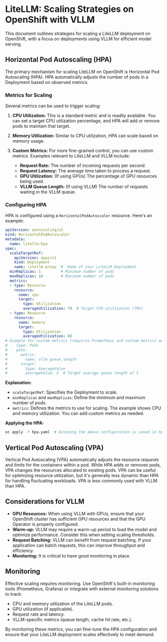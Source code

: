 # LiteLLM: Scaling Strategies on OpenShift with VLLM

This document outlines strategies for scaling a LiteLLM deployment on OpenShift, with a focus on deployments using VLLM for efficient model serving.

## Horizontal Pod Autoscaling (HPA)

The primary mechanism for scaling LiteLLM on OpenShift is Horizontal Pod Autoscaling (HPA). HPA automatically adjusts the number of pods in a Deployment based on observed metrics.

### Metrics for Scaling

Several metrics can be used to trigger scaling:

1.  **CPU Utilization:**  This is a standard metric and is readily available.  You can set a target CPU utilization percentage, and HPA will add or remove pods to maintain that target.

2.  **Memory Utilization:** Similar to CPU utilization, HPA can scale based on memory usage.

3.  **Custom Metrics:**  For more fine-grained control, you can use custom metrics.  Examples relevant to LiteLLM and VLLM include:
    *   **Request Rate:** The number of incoming requests per second.
    *   **Request Latency:** The average time taken to process a request.
    *   **GPU Utilization:** (If using GPUs) The percentage of GPU resources being used.
    *   **VLLM Queue Length:** (If using VLLM) The number of requests waiting in the VLLM queue.

### Configuring HPA

HPA is configured using a `HorizontalPodAutoscaler` resource.  Here's an example:

```yaml
apiVersion: autoscaling/v2
kind: HorizontalPodAutoscaler
metadata:
  name: litellm-hpa
spec:
  scaleTargetRef:
    apiVersion: apps/v1
    kind: Deployment
    name: litellm-proxy  #  Name of your LiteLLM Deployment
  minReplicas: 1         # Minimum number of pods
  maxReplicas: 10        # Maximum number of pods
  metrics:
  - type: Resource
    resource:
      name: cpu
      target:
        type: Utilization
        averageUtilization: 70  # Target CPU utilization (70%)
  - type: Resource
    resource:
      name: memory
      target:
        type: Utilization
        averageUtilization: 80
# Example for custom metrics (requires Prometheus and custom metrics adapter)
#  - type: Pods
#    pods:
#      metric:
#        name: vllm_queue_length
#      target:
#        type: AverageValue
#        averageValue: 5  # Target average queue length of 5
```

**Explanation:**

*   `scaleTargetRef`: Specifies the Deployment to scale.
*   `minReplicas` and `maxReplicas`: Define the minimum and maximum number of pods.
*   `metrics`:  Defines the metrics to use for scaling.  The example shows CPU and memory utilization. You can add custom metrics as needed.

**Applying the HPA:**

```bash
oc apply -f hpa.yaml  # Assuming the above configuration is saved in hpa.yaml
```

## Vertical Pod Autoscaling (VPA)

Vertical Pod Autoscaling (VPA) automatically adjusts the resource *requests* and *limits* for the containers within a pod.  While HPA adds or removes pods, VPA changes the resources allocated to existing pods. VPA can be useful for optimizing resource utilization, but it's generally less dynamic than HPA for handling fluctuating workloads. VPA is less commonly used with VLLM than HPA.

## Considerations for VLLM

*   **GPU Resources:** When using VLLM with GPUs, ensure that your OpenShift cluster has sufficient GPU resources and that the GPU Operator is properly configured.
*   **Warm-up:**  VLLM may require a warm-up period to load the model and optimize performance.  Consider this when setting scaling thresholds.
*   **Request Batching:** VLLM can benefit from request batching.  If your application can batch requests, this can improve throughput and efficiency.
* **Monitoring:** It is critical to have good monitoring in place.

## Monitoring

Effective scaling requires monitoring.  Use OpenShift's built-in monitoring tools (Prometheus, Grafana) or integrate with external monitoring solutions to track:

*   CPU and memory utilization of the LiteLLM pods.
*   GPU utilization (if applicable).
*   Request rate and latency.
*   VLLM-specific metrics (queue length, cache hit rate, etc.).

By monitoring these metrics, you can fine-tune the HPA configuration and ensure that your LiteLLM deployment scales effectively to meet demand.
